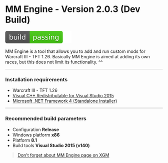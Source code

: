 # MM Engine - Version 2.0.3 (Dev Build)
[![](https://github.com/Ev3nt/MM-Engine/blob/master/ThirdParty/master.svg)](https://github.com/Ev3nt/MM-Engine/blob/master/Build/Release/Win32)


MM Engine is a tool that allows you to add and run custom mods for Warcraft III - TFT 1.26. Basically MM Engine is aimed at adding its own races, but this does not limit its functionality. ^^

---
### Installation requirements
* Warcraft III - TFT 1.26 
* [Visual C++ Redistributable for Visual Studio 2015](https://www.microsoft.com/en-US/download/details.aspx?id=48145)
* [Microsoft .NET Framework 4 (Standalone Installer)](https://www.microsoft.com/en-US/download/details.aspx?id=17718)

---
### Recommended build parameters
* Configuration **Release**
* Windows platform **x86**
* Platform **8.1**
* Build tools **Visual Studio 2015 (v140)**
> [Don't forget about MM Engine page on XGM](https://xgm.guru/p/mmengine)
